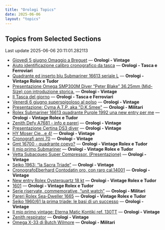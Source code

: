 ```yaml
---
title: "Orologi Topics"
date: 2025-06-06
layout: "topics"
---
```


## Topics from Selected Sections

Last update 2025-06-06 20:11:01.282113

- [Giovedì 5 giugno Omaggio a Breguet](https://orologi.forumfree.it/?t=80715032) — **Orologi - Vintage**
- [Aiuto identificazione calibro cronografico da tasca](https://orologi.forumfree.it/?t=80715480) — **Orologi - Tasca e Ferroviari**
- [Quadrante ed inserto blu Submariner 16613 seriale L](https://orologi.forumfree.it/?t=80709553) — **Orologi - Vintage Rolex e Tudor**
- [Presentazione Omega SMP300M Diver “Peter Blake” 36.25mm (Mid-Size) con introduzione storica.](https://orologi.forumfree.it/?t=80712458) — **Orologi - Vintage**
- [Il Tasca del giorno](https://orologi.forumfree.it/?t=80702163) — **Orologi - Tasca e Ferroviari**
- [Venerdì 6 giugno superspigoloso al polso](https://orologi.forumfree.it/?t=80716146) — **Orologi - Vintage**
- [Presentazione: Cyma A.T.P. aka "D.K.Smee"](https://orologi.forumfree.it/?t=80712327) — **Orologi - Militari**
- [Rolex Submariner 16613 quadrante Purple 1992 una new entry per me](https://orologi.forumfree.it/?t=80714797) — **Orologi - Vintage Rolex e Tudor**
- [Zenith Defy A7681 - info e pareri](https://orologi.forumfree.it/?t=80712425) — **Orologi - Vintage**
- [Presentazione Certina DS3 diver](https://orologi.forumfree.it/?t=80715969) — **Orologi - Vintage**
- [HY Moser Cie...e 4!](https://orologi.forumfree.it/?t=80716988) — **Orologi - Vintage**
- [Cronografi anni 70](https://orologi.forumfree.it/?t=78312852) — **Orologi - Vintage**
- [Gmt 16700 - quadrante coevo?](https://orologi.forumfree.it/?t=80715028) — **Orologi - Vintage Rolex e Tudor**
- [Il mio primo Submariner](https://orologi.forumfree.it/?t=80696857) — **Orologi - Vintage Rolex e Tudor**
- [Vetta Subacqueo Super Compressor.  (Presentazione)](https://orologi.forumfree.it/?t=80626299) — **Orologi - Vintage**
- [Seiko 1963: “la Sacra Triade”](https://orologi.forumfree.it/?t=80536660) — **Orologi - Vintage**
- [CronografoEberhard Contodatin oro, con raro cal.14001](https://orologi.forumfree.it/?t=64689531) — **Orologi - Vintage**
- [New entry Rolex Oysterquartz 18 kt](https://orologi.forumfree.it/?t=80713978) — **Orologi - Vintage Rolex e Tudor**
- [1601](https://orologi.forumfree.it/?t=80716573) — **Orologi - Vintage Rolex e Tudor**
- [Serie riservate, commemorative, “unit watch”](https://orologi.forumfree.it/?t=70708713) — **Orologi - Militari**
- [Pareri Rolex Sea-Dweller 1665](https://orologi.forumfree.it/?t=80715638) — **Orologi - Vintage Rolex e Tudor**
- [Seiko 1960/61 la prima triade: le basi di un successo](https://orologi.forumfree.it/?t=80711444) — **Orologi - Vintage**
- [Il mio primo vintage: Eterna Matic Kontiki ref. 130TT](https://orologi.forumfree.it/?t=80716601) — **Orologi - Vintage**
- [Zenith respirator](https://orologi.forumfree.it/?t=76722927) — **Orologi - Vintage**
- [Omega X-33 di Butch Wilmore](https://orologi.forumfree.it/?t=80594788) — **Orologi - Militari**

